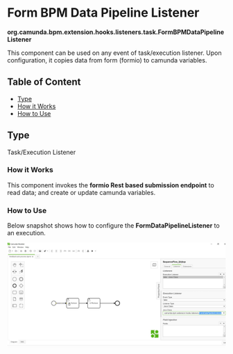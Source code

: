 # Form BPM Data Pipeline Listener 

**org.camunda.bpm.extension.hooks.listeners.task.FormBPMDataPipelineListener**

This component can be used on any event of task/execution listener.  Upon configuration, it copies data from form (formio) to camunda variables.

## Table of Content
* [Type](#type)
* [How it Works](#how-it-works)
* [How to Use](#how-to-use)

## Type

Task/Execution Listener

### How it Works

This component invokes the **formio Rest based submission endpoint** to read data; and create or update camunda variables.

### How to Use

Below snapshot shows how to configure the **FormDataPipelineListener** to an execution. 

![Form DataPipeline listener - Snapshot](./images/formbpmdatapipeline-listener-snp1.jpg)

